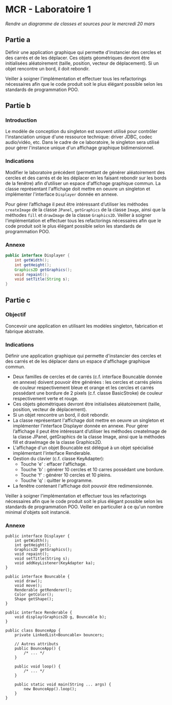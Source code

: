 # MCR - Laboratoire 1

_Rendre un diagramme de classes et sources pour le mercredi 20 mars_

## Partie a
Définir une application graphique qui permette d'instancier des cercles et des carrés et de les déplacer. Ces objets géométriques devront être initialisées aléatoirement (taille, position, vecteur de déplacement). Si un objet rencontre un bord, il doit rebondir.

Veiller à soigner l'implémentation et effectuer tous les refactorings nécessaires afin que le code produit soit le plus élégant possible selon les standards de programmation POO.

## Partie b
### Introduction
Le modèle de conception du singleton est souvent utilisé pour contrôler l'instanciation unique d'une ressource technique: driver JDBC, codec audio/vidéo, etc. Dans le cadre de ce laboratoire, le singleton sera utilisé pour gérer l'instance unique d'un affichage graphique bidimensionnel.

### Indications
Modifier le laboratoire précédent (permettant de générer aléatoirement des cercles et des carrés et de les déplacer en les faisant rebondir sur les bords de la fenêtre) afin d’utiliser un espace d'affichage graphique commun. La classe représentant l'affichage doit mettre en oeuvre un singleton et implémenter l'interface `Displayer` donnée en annexe.

Pour gérer l’affichage il peut être intéressant d’utiliser les méthodes `createImage` de la classe `JPanel`, `getGraphics` de la classe `Image`, ainsi que la méthodes `fill` et `drawImage` de la classe `Graphics2D`. Veiller à soigner l'implémentation et effectuer tous les refactorings nécessaires afin que le code produit soit le plus élégant possible selon les standards de programmation POO.

### Annexe

```java
public interface Displayer {
    int getWidth();
    int getHeight();
    Graphics2D getGraphics();
    void repaint();
    void setTitle(String s);
}
```

## Partie c
### Objectif
Concevoir une application en utilisant les modèles singleton, fabrication et fabrique abstraite.

### Indications
Définir une application graphique qui permette d'instancier des cercles et des carrés et de les déplacer dans un espace d'affichage graphique commun.

- Deux familles de cercles et de carrés (c.f. interface Bouncable donnée en annexe) doivent pouvoir être
générées : les cercles et carrés pleins de couleur respectivement bleue et orange et les cercles et carrés possédant une bordure de 2 pixels (c.f. classe BasicStroke) de couleur respectivement verte et rouge.
- Ces objets géométriques devront être initialisées aléatoirement (taille, position, vecteur de déplacement).
- Si un objet rencontre un bord, il doit rebondir.
- La classe représentant l'affichage doit mettre en oeuvre un singleton et implémenter l'interface Displayer donnée en annexe. Pour gérer l’affichage il peut être intéressant d’utiliser les méthodes createImage de la classe JPanel, getGraphics de la classe Image, ainsi que la méthodes fill et drawImage de la classe Graphics2D.
- L'affichage d'un objet Bouncable est délégué à un objet spécialisé implémentant l'interface Renderable.
- Gestion du clavier (c.f. classe KeyAdapter):
    - Touche 'e' : effacer l'affichage.
    - Touche 'b' : générer 10 cercles et 10 carres possédant une bordure.
    - Touche 'f' : générer 10 cercles et 10 pleins.
    - Touche 'q' : quitter le programme.
- La fenêtre contenant l'affichage doit pouvoir être redimensionnée.

Veiller à soigner l'implémentation et effectuer tous les refactorings nécessaires afin que le code produit soit le plus élégant possible selon les standards de programmation POO. Veiller en particulier à ce qu'un nombre minimal d'objets soit instancié.

### Annexe
```
public interface Displayer {
    int getWidth();
    int getHeight();
    Graphics2D getGraphics();
    void repaint();
    void setTitle(String s);
    void addKeyListener(KeyAdapter ka);
}

public interface Bouncable {
    void draw();
    void move();
    Renderable getRenderer();
    Color getColor();
    Shape getShape();
}

public interface Renderable {
    void display(Graphics2D g, Bouncable b);
}

public class BounceApp {
    private LinkedList<Bouncable> bouncers;

    // Autres attributs
    public BounceApp() {
        /* ... */
    }

    public void loop() {
        /* ... */
    }

    public static void main(String ... args) {
        new BounceApp().loop();
    }
}
```
